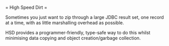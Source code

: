 = High Speed Dirt =

Sometimes you just want to zip through a large JDBC result set, one record at a time, with as little marshalling overhead as possible.

HSD provides a programmer-friendly, type-safe way to do this whilst minimising data copying and object creation/garbage collection.
